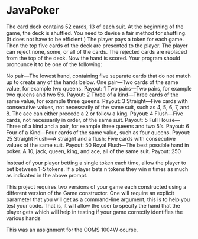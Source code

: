# JavaPoker
The card deck contains 52 cards, 13 of each suit. At the beginning of the game, the deck is shuffled. You need to devise a fair method for shuffling. (It does not have to be efficient.) The player pays a token for each game. Then the top five cards of the deck are presented to the player. The player can reject none, some, or all of the cards. The rejected cards are replaced from the top of the deck. Now the hand is scored. Your program should pronounce it to be one of the following:

No pair—The lowest hand, containing five separate cards that do not match up to create any of the hands below.
One pair—Two cards of the same value, for example two queens. Payout: 1
Two pairs—Two pairs, for example two queens and two 5’s. Payout: 2
Three of a kind—Three cards of the same value, for example three queens. Payout: 3
Straight—Five cards with consecutive values, not necessarily of the same suit, such as 4, 5, 6, 7, and 8. The ace can either precede a 2 or follow a king. Payout: 4
Flush—Five cards, not necessarily in order, of the same suit. Payout: 5
Full House—Three of a kind and a pair, for example three queens and two 5’s. Payout: 6
Four of a Kind—Four cards of the same value, such as four queens. Payout: 25
Straight Flush—A straight and a flush: Five cards with consecutive values of the same suit. Payout: 50
Royal Flush—The best possible hand in poker. A 10, jack, queen, king, and ace, all of the same suit. Payout: 250

Instead of your player betting a single token each time, allow the player to bet between 1-5 tokens. If a player bets n tokens they win n times as much as indicated in the above prompt.

This project requires two versions of your game each constructed using a different version of the Game constructor. One will require an explicit parameter that you will get as a command-line argument, this is to help you test your code. That is, it will allow the user to specify the hand that the player gets which will help in testing if your game correctly identifies the various hands


This was an assignment for the COMS 1004W course.
